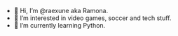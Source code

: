 - 👋 Hi, I’m @raexune aka Ramona.
- 👀 I’m interested in video games, soccer and tech stuff.
- 🌱 I’m currently learning Python.

<!---
raexune/raexune is a ✨ special ✨ repository because its `README.md` (this file) appears on your GitHub profile.
You can click the Preview link to take a look at your changes.
--->
